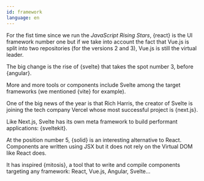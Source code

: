 ```yaml
---
id: framework
language: en
---
```


For the fist time since we run the _JavaScript Rising Stars_, {react} is the UI framework number one but if we take into account the fact that Vue.js is split into two repositories (for the versions 2 and 3), Vue.js is still the virtual leader.

The big change is the rise of {svelte} that takes the spot number 3, before {angular}.

More and more tools or components include Svelte among the target frameworks (we mentioned {vite} for example).

One of the big news of the year is that Rich Harris, the creator of Svelte is joining the tech company Vercel whose most successful project is {next.js}.

Like Next.js, Svelte has its own meta framework to build performant applications: {sveltekit}.

At the position number 5, {solid} is an interesting alternative to React. Components are written using JSX but it does not rely on the Virtual DOM like React does.

It has inspired {mitosis}, a tool that to write and compile components targeting any framework: React, Vue.js, Angular, Svelte...
